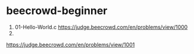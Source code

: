 # beecrowd-beginner
1. 01-Hello-World.c
https://judge.beecrowd.com/en/problems/view/1000
2. 
https://judge.beecrowd.com/en/problems/view/1001